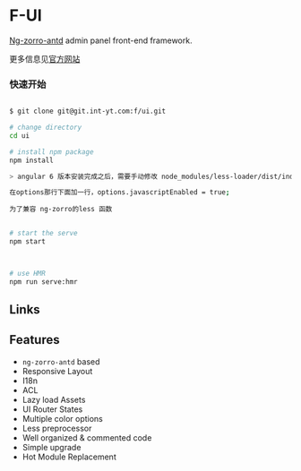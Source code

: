 # F-UI

[Ng-zorro-antd](https://github.com/NG-ZORRO/ng-zorro-antd) admin panel front-end framework.

更多信息见[官方网站](http://fui.int-yt.com)


### 快速开始

```bash

$ git clone git@git.int-yt.com:f/ui.git

# change directory
cd ui

# install npm package
npm install

> angular 6 版本安装完成之后，需要手动修改 node_modules/less-loader/dist/index.js文件

在options那行下面加一行，options.javascriptEnabled = true;
 
为了兼容 ng-zorro的less 函数


# start the serve
npm start



# use HMR
npm run serve:hmr
```

## Links

## Features

+ `ng-zorro-antd` based
+ Responsive Layout
+ I18n
+ ACL
+ Lazy load Assets
+ UI Router States
+ Multiple color options
+ Less preprocessor
+ Well organized & commented code
+ Simple upgrade
+ Hot Module Replacement


